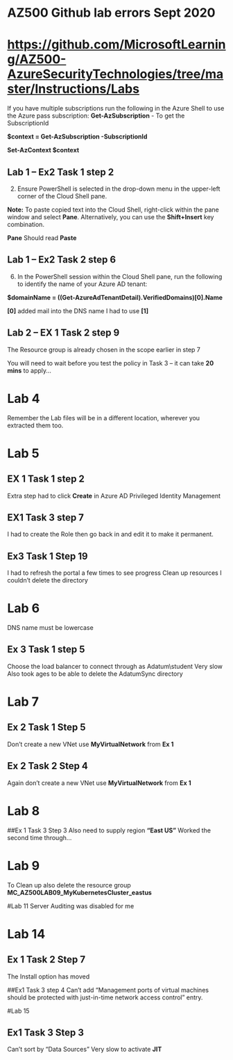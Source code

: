 # AZ500 Github lab errors Sept 2020
# https://github.com/MicrosoftLearning/AZ500-AzureSecurityTechnologies/tree/master/Instructions/Labs
If you have multiple subscriptions run the following in the Azure Shell to use the Azure pass subscription:
**Get-AzSubscription** - To get the SubscriptionId

**$context = Get-AzSubscription -SubscriptionId _<Enter your Azure pass Subscription ID here>_**

**Set-AzContext $context**

## Lab 1 – Ex2 Task 1 step 2
2.	Ensure PowerShell is selected in the drop-down menu in the upper-left corner of the Cloud Shell pane.

**Note:** To paste copied text into the Cloud Shell, right-click within the pane window and select **Pane**. Alternatively, you can use the **Shift+Insert** key combination.

**Pane** Should read **Paste**

## Lab 1 – Ex2 Task 2 step 6
6.	In the PowerShell session within the Cloud Shell pane, run the following to identify the name of your Azure AD tenant:
 
  **$domainName = ((Get-AzureAdTenantDetail).VerifiedDomains)[0].Name**

**[0]** added mail into the DNS name I had to use **[1]** 

## Lab 2 – EX 1 Task 2 step 9
The Resource group is already chosen in the scope earlier in step 7

You will need to wait before you test the policy in Task 3 – it can take **20 mins** to apply…


# Lab 4 
Remember the Lab files will be in a different location, wherever you extracted them too. 

# Lab 5 
## EX 1 Task 1 step 2
Extra step had to click **Create** in Azure AD Privileged Identity Management

## EX1 Task 3 step 7 
I had to create the Role then go back in and edit it to make it permanent.
## Ex3 Task 1 Step 19
I had to refresh the portal a few times to see progress
Clean up resources
I couldn’t delete the directory 

# Lab 6

DNS name must be lowercase
## Ex 3 Task 1 step 5
Choose the load balancer to connect through as Adatum\student
Very slow
Also took ages to be able to delete the AdatumSync directory

# Lab 7
## Ex 2 Task 1 Step 5
Don’t create a new VNet use **MyVirtualNetwork** from **Ex 1**

## Ex 2 Task 2 Step 4 
Again don’t create a new VNet use **MyVirtualNetwork** from **Ex 1**

# Lab 8
##Ex 1 Task 3 Step 3
Also need to supply region **“East US”**
Worked the second time through…

# Lab 9
To Clean up also delete the resource group **MC_AZ500LAB09_MyKubernetesCluster_eastus**

#Lab 11
Server Auditing was disabled for me

# Lab 14
## Ex 1 Task 2 Step 7
The Install option has moved

##Ex1 Task 3 step 4
Can’t add “Management ports of virtual machines should be protected with just-in-time network access control” entry.

#Lab 15
## Ex1 Task 3 Step 3 
Can’t sort by “Data Sources”
Very slow to activate **JIT**

